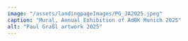 ```yaml
---
image: "/assets/landingpageImages/PG_JA2025.jpeg"
caption: "Mural, Annual Exhibition of AdBK Munich 2025"
alt: "Paul Graßl artwork 2025"
---
```



